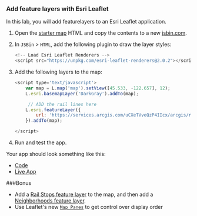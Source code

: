 ### Add feature layers with Esri Leaflet

In this lab, you will add featurelayers to an Esri Leaflet application.

1. Open the [starter map](../create_starter_map/index.html) HTML and copy the contents to a new [jsbin.com](http://jsbin.com).

2. In `JSBin` > `HTML`, add the following plugin to draw the layer styles:

	```js
	<!-- Load Esri Leaflet Renderers -->
	<script src="https://unpkg.com/esri-leaflet-renderers@2.0.2"></script>

	```

3. Add the following layers to the map:

	```js
	<script type='text/javascript'>
		var map = L.map('map').setView([45.533, -122.657], 12);
		L.esri.basemapLayer('DarkGray').addTo(map);

		 // ADD the rail lines here
		L.esri.featureLayer({
			url: 'https://services.arcgis.com/uCXeTVveQzP4IIcx/arcgis/rest/services/PDX_Rail_Lines_Styled/FeatureServer/0'
		}).addTo(map);

	</script>
	```
4. Run and test the app.

Your app should look something like this:

 * [Code](index.html)
 * [Live App](http://esri.github.io/geodev-hackerlabs/develop/leaflet/add_feature_layer/index.html)

###Bonus
* Add a [Rail Stops feature layer](http://services.arcgis.com/uCXeTVveQzP4IIcx/arcgis/rest/services/PDX_Rail_Stops_Styled/FeatureServer/0) to the map,
 and then add a [Neighborhoods feature layer](http://services.arcgis.com/uCXeTVveQzP4IIcx/arcgis/rest/services/PDX_Neighborhoods_Styled/FeatureServer/0).
* Use Leaflet's new [`Map Panes`](http://leafletjs.com/reference.html#map-panes) to get control over display order
